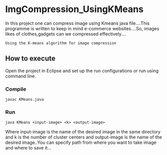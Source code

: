 # ImgCompression_UsingKMeans
In this project one can compress image using Kmeans java file....This programme is written to keep in mind e-commerce websites....So, images likes of clothes,gadgets can we compressed effectively....

```
Using the K-means algorithm for image compression
```
## How to execute
Open the project in Eclipse and set up the run configurations or run using command line.
### Compile
```
javac KMeans.java
```
### Run
```
java KMeans <input-image> <k> <output-image>
```
Where input-image is the name of the desired image in the same directory and k is the number of cluster centers and output-image is the name of the desired image..You can specify path from where you want to take image and where to save it...



